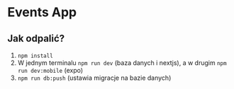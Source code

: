 # Events App

## Jak odpalić?

1. `npm install`
2. W jednym terminalu `npm run dev` (baza danych i nextjs), a w drugim `npm run dev:mobile` (expo)
3. `npm run db:push` (ustawia migracje na bazie danych)
